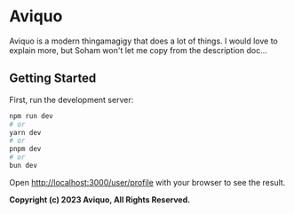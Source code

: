 # Aviquo

Aviquo is a modern thingamagigy that does a lot of things. I would love to explain more, but Soham won't let me copy from the description doc...

## Getting Started

First, run the development server:

```bash
npm run dev
# or
yarn dev
# or
pnpm dev
# or
bun dev
```

Open [http://localhost:3000/user/profile](http://localhost:3000/user/profile) with your browser to see the result.

**Copyright (c) 2023 Aviquo, All Rights Reserved.**
